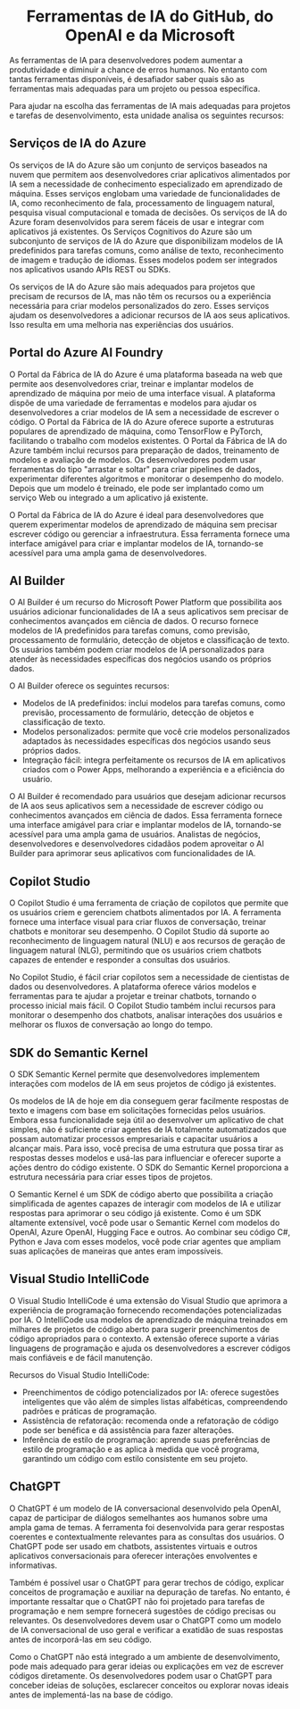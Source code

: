 <h1 align=center> Ferramentas de IA do GitHub, do OpenAI e da Microsoft</h1>

As ferramentas de IA para desenvolvedores podem aumentar a produtividade e diminuir a chance de erros humanos. No entanto com tantas ferramentas disponíveis, é desafiador saber quais são as ferramentas mais adequadas para um projeto ou pessoa específica.

Para ajudar na escolha das ferramentas de IA mais adequadas para projetos e tarefas de desenvolvimento, esta unidade analisa os seguintes recursos:

## Serviços de IA do Azure
Os serviços de IA do Azure são um conjunto de serviços baseados na nuvem que permitem aos desenvolvedores criar aplicativos alimentados por IA sem a necessidade de conhecimento especializado em aprendizado de máquina. Esses serviços englobam uma variedade de funcionalidades de IA, como reconhecimento de fala, processamento de linguagem natural, pesquisa visual computacional e tomada de decisões. Os serviços de IA do Azure foram desenvolvidos para serem fáceis de usar e integrar com aplicativos já existentes. Os Serviços Cognitivos do Azure são um subconjunto de serviços de IA do Azure que disponibilizam modelos de IA predefinidos para tarefas comuns, como análise de texto, reconhecimento de imagem e tradução de idiomas. Esses modelos podem ser integrados nos aplicativos usando APIs REST ou SDKs.

Os serviços de IA do Azure são mais adequados para projetos que precisam de recursos de IA, mas não têm os recursos ou a experiência necessária para criar modelos personalizados do zero. Esses serviços ajudam os desenvolvedores a adicionar recursos de IA aos seus aplicativos. Isso resulta em uma melhoria nas experiências dos usuários.

## Portal do Azure AI Foundry
O Portal da Fábrica de IA do Azure é uma plataforma baseada na web que permite aos desenvolvedores criar, treinar e implantar modelos de aprendizado de máquina por meio de uma interface visual. A plataforma dispõe de uma variedade de ferramentas e modelos para ajudar os desenvolvedores a criar modelos de IA sem a necessidade de escrever o código. O Portal da Fábrica de IA do Azure oferece suporte a estruturas populares de aprendizado de máquina, como TensorFlow e PyTorch, facilitando o trabalho com modelos existentes.
O Portal da Fábrica de IA do Azure também inclui recursos para preparação de dados, treinamento de modelos e avaliação de modelos. Os desenvolvedores podem usar ferramentas do tipo "arrastar e soltar" para criar pipelines de dados, experimentar diferentes algoritmos e monitorar o desempenho do modelo. Depois que um modelo é treinado, ele pode ser implantado como um serviço Web ou integrado a um aplicativo já existente.

O Portal da Fábrica de IA do Azure é ideal para desenvolvedores que querem experimentar modelos de aprendizado de máquina sem precisar escrever código ou gerenciar a infraestrutura. Essa ferramenta fornece uma interface amigável para criar e implantar modelos de IA, tornando-se acessível para uma ampla gama de desenvolvedores.

## AI Builder
O AI Builder é um recurso do Microsoft Power Platform que possibilita aos usuários adicionar funcionalidades de IA a seus aplicativos sem precisar de conhecimentos avançados em ciência de dados. O recurso fornece modelos de IA predefinidos para tarefas comuns, como previsão, processamento de formulário, detecção de objetos e classificação de texto. Os usuários também podem criar modelos de IA personalizados para atender às necessidades específicas dos negócios usando os próprios dados.

O AI Builder oferece os seguintes recursos: 
* Modelos de IA predefinidos: inclui modelos para tarefas comuns, como previsão, processamento de formulário, detecção de objetos e classificação de texto.
* Modelos personalizados: permite que você crie modelos personalizados adaptados às necessidades específicas dos negócios usando seus próprios dados.
* Integração fácil: integra perfeitamente os recursos de IA em aplicativos criados com o Power Apps, melhorando a experiência e a eficiência do usuário.

O AI Builder é recomendado para usuários que desejam adicionar recursos de IA aos seus aplicativos sem a necessidade de escrever código ou conhecimentos avançados em ciência de dados. Essa ferramenta fornece uma interface amigável para criar e implantar modelos de IA, tornando-se acessível para uma ampla gama de usuários. Analistas de negócios, desenvolvedores e desenvolvedores cidadãos podem aproveitar o AI Builder para aprimorar seus aplicativos com funcionalidades de IA.

## Copilot Studio

O Copilot Studio é uma ferramenta de criação de copilotos que permite que os usuários criem e gerenciem chatbots alimentados por IA. A ferramenta fornece uma interface visual para criar fluxos de conversação, treinar chatbots e monitorar seu desempenho. O Copilot Studio dá suporte ao reconhecimento de linguagem natural (NLU) e aos recursos de geração de linguagem natural (NLG), permitindo que os usuários criem chatbots capazes de entender e responder a consultas dos usuários.

No Copilot Studio, é fácil criar copilotos sem a necessidade de cientistas de dados ou desenvolvedores. A plataforma oferece vários modelos e ferramentas para te ajudar a projetar e treinar chatbots, tornando o processo inicial mais fácil. O Copilot Studio também inclui recursos para monitorar o desempenho dos chatbots, analisar interações dos usuários e melhorar os fluxos de conversação ao longo do tempo.


## SDK do Semantic Kernel
O SDK Semantic Kernel permite que desenvolvedores implementem interações com modelos de IA em seus projetos de código já existentes.

Os modelos de IA de hoje em dia conseguem gerar facilmente respostas de texto e imagens com base em solicitações fornecidas pelos usuários. Embora essa funcionalidade seja útil ao desenvolver um aplicativo de chat simples, não é suficiente criar agentes de IA totalmente automatizados que possam automatizar processos empresariais e capacitar usuários a alcançar mais. Para isso, você precisa de uma estrutura que possa tirar as respostas desses modelos e usá-las para influenciar e oferecer suporte a ações dentro do código existente. O SDK do Semantic Kernel proporciona a estrutura necessária para criar esses tipos de projetos.

O Semantic Kernel é um SDK de código aberto que possibilita a criação simplificada de agentes capazes de interagir com modelos de IA e utilizar respostas para aprimorar o seu código já existente. Como é um SDK altamente extensível, você pode usar o Semantic Kernel com modelos do OpenAI, Azure OpenAI, Hugging Face e outros. Ao combinar seu código C#, Python e Java com esses modelos, você pode criar agentes que ampliam suas aplicações de maneiras que antes eram impossíveis.

## Visual Studio IntelliCode
O Visual Studio IntelliCode é uma extensão do Visual Studio que aprimora a experiência de programação fornecendo recomendações potencializadas por IA. O IntelliCode usa modelos de aprendizado de máquina treinados em milhares de projetos de código aberto para sugerir preenchimentos de código apropriados para o contexto. A extensão oferece suporte a várias linguagens de programação e ajuda os desenvolvedores a escrever códigos mais confiáveis e de fácil manutenção.

Recursos do Visual Studio IntelliCode:

* Preenchimentos de código potencializados por IA: oferece sugestões inteligentes que vão além de simples listas alfabéticas, compreendendo padrões e práticas de programação.
* Assistência de refatoração: recomenda onde a refatoração de código pode ser benéfica e dá assistência para fazer alterações.
* Inferência de estilo de programação: aprende suas preferências de estilo de programação e as aplica à medida que você programa, garantindo um código com estilo consistente em seu projeto.

## ChatGPT
O ChatGPT é um modelo de IA conversacional desenvolvido pela OpenAI, capaz de participar de diálogos semelhantes aos humanos sobre uma ampla gama de temas. A ferramenta foi desenvolvida para gerar respostas coerentes e contextualmente relevantes para as consultas dos usuários. O ChatGPT pode ser usado em chatbots, assistentes virtuais e outros aplicativos conversacionais para oferecer interações envolventes e informativas.

Também é possível usar o ChatGPT para gerar trechos de código, explicar conceitos de programação e auxiliar na depuração de tarefas. No entanto, é importante ressaltar que o ChatGPT não foi projetado para tarefas de programação e nem sempre fornecerá sugestões de código precisas ou relevantes. Os desenvolvedores devem usar o ChatGPT como um modelo de IA conversacional de uso geral e verificar a exatidão de suas respostas antes de incorporá-las em seu código.

Como o ChatGPT não está integrado a um ambiente de desenvolvimento, pode mais adequado para gerar ideias ou explicações em vez de escrever códigos diretamente. Os desenvolvedores podem usar o ChatGPT para conceber ideias de soluções, esclarecer conceitos ou explorar novas ideais antes de implementá-las na base de código.
